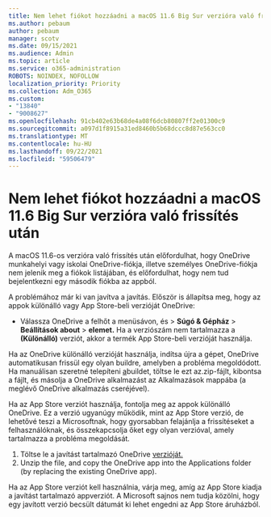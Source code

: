 ```yaml
---
title: Nem lehet fiókot hozzáadni a macOS 11.6 Big Sur verzióra való frissítés után
ms.author: pebaum
author: pebaum
manager: scotv
ms.date: 09/15/2021
ms.audience: Admin
ms.topic: article
ms.service: o365-administration
ROBOTS: NOINDEX, NOFOLLOW
localization_priority: Priority
ms.collection: Adm_O365
ms.custom:
- "13840"
- "9008627"
ms.openlocfilehash: 91cb402e63b68de4a08f6dcb80807ff2e01300c9
ms.sourcegitcommit: a097d1f8915a31ed8460b5b68dccc8d87e563cc0
ms.translationtype: MT
ms.contentlocale: hu-HU
ms.lasthandoff: 09/22/2021
ms.locfileid: "59506479"
---
```

# <a name="unable-to-add-an-account-after-upgrading-to-macos-116-big-sur"></a>Nem lehet fiókot hozzáadni a macOS 11.6 Big Sur verzióra való frissítés után

A macOS 11.6-os verzióra való frissítés után előfordulhat, hogy OneDrive munkahelyi vagy iskolai OneDrive-fiókja, illetve személyes OneDrive-fiókja nem jelenik meg a fiókok listájában, és előfordulhat, hogy nem tud bejelentkezni egy második fiókba az appból.

A problémához már ki van javítva a javítás. Először is állapítsa meg, hogy az appok különálló vagy App Store-beli verzióját OneDrive:

- Válassza OneDrive a felhőt a menüsávon, és > **Súgó & Gépház**  >  **Beállítások about**  >  **elemet.** Ha a verziószám nem tartalmazza a **(Különálló)** verziót, akkor a termék App Store-beli verzióját használja.

Ha az OneDrive különálló verzióját használja, indítsa újra a gépet, OneDrive automatikusan frissül egy olyan buildre, amelyben a probléma megoldódott. Ha manuálisan szeretné telepíteni [a](https://oneclient.sfx.ms/Mac/Prod/21.170.0822.0003/OneDrive.zip)buildet, töltse le ezt az.zip-fájlt, kibontsa a fájlt, és másolja a OneDrive alkalmazást az Alkalmazások mappába (a meglévő OneDrive alkalmazás cseréjével).

Ha az App Store verziót használja, fontolja meg az appok különálló OneDrive. Ez a verzió ugyanúgy működik, mint az App Store verzió, de lehetővé teszi a Microsoftnak, hogy gyorsabban felajánlja a frissítéseket a felhasználóknak, és összekapcsolja őket egy olyan verzióval, amely tartalmazza a probléma megoldását.

1. Töltse le a javítást tartalmazó OneDrive [verzióját.](https://oneclient.sfx.ms/Mac/Prod/21.170.0822.0003/OneDrive.zip)
2. Unzip the file, and copy the OneDrive app into the Applications folder (by replacing the existing OneDrive app).

Ha az App Store verziót kell használnia, várja meg, amíg az App Store kiadja a javítást tartalmazó appverziót. A Microsoft sajnos nem tudja közölni, hogy egy javított verzió becsült dátumát ki lehet engedni az App Store áruházból.


